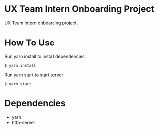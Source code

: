 # UX Team Intern Onboarding Project
UX Team Intern onboarding project.
# How To Use
Run yarn install to install dependencies
```
$ yarn install 
``` 
Run yarn start to start server
``` 
$ yarn start
```
# Dependencies
- yarn
- http-server

